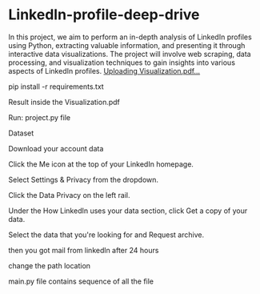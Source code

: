 # Linkedln-profile-deep-drive
In this project, we aim to perform an in-depth analysis of LinkedIn profiles using Python, extracting valuable information, and presenting it through interactive data visualizations. The project will involve web scraping, data processing, and visualization techniques to gain insights into various aspects of LinkedIn profiles.
[Uploading Visualization.pdf…]()

pip install -r requirements.txt


Result inside the  Visualization.pdf


Run: project.py file 

Dataset

Download your account data

Click the Me icon at the top of your LinkedIn homepage.

Select Settings & Privacy from the dropdown.

Click the Data Privacy on the left rail.

Under the How LinkedIn uses your data section, click Get a copy of your data.

Select the data that you're looking for and Request archive.

then you got mail from linkedln after 24 hours

change the path location 

main.py file contains sequence of all the file
